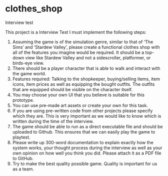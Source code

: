 # clothes_shop
Interview test

This project is a Interview Test
I must implement the following steps:
1. Assuming the game is of the simulation genre, similar to that of ‘The Sims’ and ‘Stardew Valley’,
    please create a functional clothes shop with all of the features you imagine would be required.
    It should be a top-down view like Stardew Valley and not a sidescroller, platformer, or birds-eye view.
2. There should be a player character that is able to walk and interact with the game world.
3. Features required: Talking to the shopkeeper, buying/selling items, item icons, item prices as well as equipping the bought outfits.
  The outfits that are equipped should be visible on the character itself.
4. You may choose your own UI that you believe is suitable for this prototype.
5. You can use pre-made art assets or create your own for this task.
6. If you are using pre-written code from other projects please specify which they are.
  This is very important as we would like to know which is written during the time of the interview.
7. The game should be able to run as a direct executable file and should be uploaded to Github. This ensures that we can easily play the game to playtest.
8. Please write up 300-word documentation to explain exactly how the system works, your thought process during the interview as well as your own opinion on how well you think you did.
  Please attach it as a PDF file to GitHub.
9. Try to make the best quality possible game. Quality is important for us as a team.
